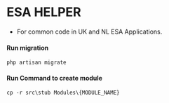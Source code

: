 # ESA HELPER

- For common code in UK and NL ESA Applications.

#### Run migration

```
php artisan migrate
```

#### Run Command to create module

```
cp -r src\stub Modules\{MODULE_NAME}
```
